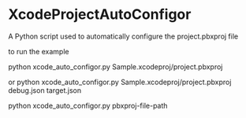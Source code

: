 # XcodeProjectAutoConfigor
A Python script used to automatically configure the project.pbxproj file

to run the example

python xcode_auto_configor.py Sample.xcodeproj/project.pbxproj


or python xcode_auto_configor.py Sample.xcodeproj/project.pbxproj debug.json target.json


python xcode_auto_configor.py pbxproj-file-path <config-json-files>